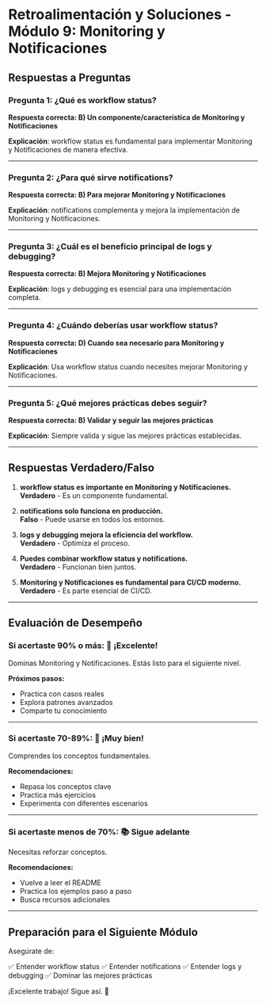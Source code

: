 # Retroalimentación y Soluciones - Módulo 9: Monitoring y Notificaciones

## Respuestas a Preguntas

### Pregunta 1: ¿Qué es workflow status?
**Respuesta correcta: B) Un componente/característica de Monitoring y Notificaciones**

**Explicación**: workflow status es fundamental para implementar Monitoring y Notificaciones de manera efectiva.

---

### Pregunta 2: ¿Para qué sirve notifications?
**Respuesta correcta: B) Para mejorar Monitoring y Notificaciones**

**Explicación**: notifications complementa y mejora la implementación de Monitoring y Notificaciones.

---

### Pregunta 3: ¿Cuál es el beneficio principal de logs y debugging?
**Respuesta correcta: B) Mejora Monitoring y Notificaciones**

**Explicación**: logs y debugging es esencial para una implementación completa.

---

### Pregunta 4: ¿Cuándo deberías usar workflow status?
**Respuesta correcta: D) Cuando sea necesario para Monitoring y Notificaciones**

**Explicación**: Usa workflow status cuando necesites mejorar Monitoring y Notificaciones.

---

### Pregunta 5: ¿Qué mejores prácticas debes seguir?
**Respuesta correcta: B) Validar y seguir las mejores prácticas**

**Explicación**: Siempre valida y sigue las mejores prácticas establecidas.

---

## Respuestas Verdadero/Falso

1. **workflow status es importante en Monitoring y Notificaciones.**  
   **Verdadero** - Es un componente fundamental.

2. **notifications solo funciona en producción.**  
   **Falso** - Puede usarse en todos los entornos.

3. **logs y debugging mejora la eficiencia del workflow.**  
   **Verdadero** - Optimiza el proceso.

4. **Puedes combinar workflow status y notifications.**  
   **Verdadero** - Funcionan bien juntos.

5. **Monitoring y Notificaciones es fundamental para CI/CD moderno.**  
   **Verdadero** - Es parte esencial de CI/CD.

---

## Evaluación de Desempeño

### Si acertaste 90% o más: 🌟 ¡Excelente!
Dominas Monitoring y Notificaciones. Estás listo para el siguiente nivel.

**Próximos pasos:**
- Practica con casos reales
- Explora patrones avanzados
- Comparte tu conocimiento

---

### Si acertaste 70-89%: 💪 ¡Muy bien!
Comprendes los conceptos fundamentales.

**Recomendaciones:**
- Repasa los conceptos clave
- Practica más ejercicios
- Experimenta con diferentes escenarios

---

### Si acertaste menos de 70%: 📚 Sigue adelante
Necesitas reforzar conceptos.

**Recomendaciones:**
- Vuelve a leer el README
- Practica los ejemplos paso a paso
- Busca recursos adicionales

---

## Preparación para el Siguiente Módulo

Asegúrate de:

✅ Entender workflow status
✅ Entender notifications
✅ Entender logs y debugging
✅ Dominar las mejores prácticas

¡Excelente trabajo! Sigue así. 🚀
